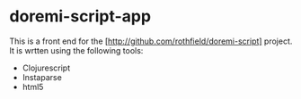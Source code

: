 
# doremi-script-app
This is a front end for the [http://github.com/rothfield/doremi-script] project. It is wrtten using the following tools:
* Clojurescript
* Instaparse
* html5


